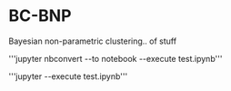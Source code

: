 # BC-BNP

Bayesian non-parametric clustering.. of stuff

'''jupyter nbconvert --to notebook --execute test.ipynb'''

'''jupyter --execute test.ipynb'''
